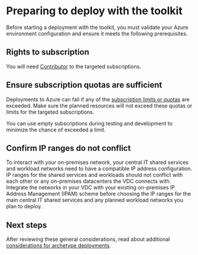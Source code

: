 # Preparing to deploy with the toolkit

Before starting a deployment with the toolkit, you must validate your Azure environment configuration and ensure it meets the following prerequisites.

## Rights to subscription

You will need [Contributor](https://docs.microsoft.com/azure/role-based-access-control/built-in-roles#contributor) to the targeted subscriptions.

## Ensure subscription quotas are sufficient

Deployments to Azure can fail if any of the [subscription limits or quotas](https://docs.microsoft.com/azure/azure-subscription-service-limits) are exceeded. Make sure the planned resources will not exceed these quotas or limits for the targeted subscriptions.

You can use empty subscriptions during testing and development to minimize the chance of exceeded a limit.

## Confirm IP ranges do not conflict

To interact with your on-premises network, your central IT shared services and workload networks need to have a compatible IP address configuration. IP ranges for the shared services and workloads should not conflict with each other or any on-premises datacenters the VDC connects with. Integrate the networks in your VDC with your existing on-premises IP Address Management (IPAM) scheme before choosing the IP ranges for the main central IT shared services and any planned workload networks you plan to deploy.

## Next steps

After reviewing these general considerations, read about additional [considerations for archetype deployments](archetype-deployment-considerations.md).